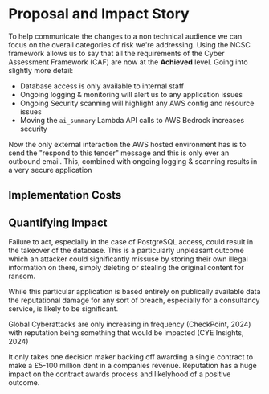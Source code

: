 # Proposal and Impact Story <!-- 300 words -->

To help communicate the changes to a non technical audience we can focus on the overall categories of risk we're addressing. Using the NCSC framework allows us to say that all the requirements of the Cyber Assessment Framework (CAF) are now at the **Achieved** level. Going into slightly more detail:

* Database access is only available to internal staff
* Ongoing logging & monitoring will alert us to any application issues
* Ongoing Security scanning will highlight any AWS config and resource issues
* Moving the `ai_summary` Lambda API calls to AWS Bedrock increases security

Now the only external interaction the AWS hosted environment has is to send the "respond to this tender" message and this is only ever an outbound email. This, combined with ongoing logging & scanning results in a very secure application

## Implementation Costs



## Quantifying Impact

Failure to act, especially in the case of PostgreSQL access, could result in the takeover of the database. This is a particularly unpleasant outcome which an attacker could significantly missuse by storing their own illegal information on there, simply deleting or stealing the original content for ransom.

While this particular application is based entirely on publically available data the reputational damage for any sort of breach, especially for a consultancy service, is likely to be significant.

Global Cyberattacks are only increasing in frequency (CheckPoint, 2024) with reputation being something that would be impacted (CYE Insights, 2024)

It only takes one decision maker backing off awarding a single contract to make a £5-100 million dent in a companies revenue. Reputation has a huge impact on the contract awards process and likelyhood of a positive outcome.



<!-- 
WHAT ARE THE RISKS IF YOU DON'T DO IT vs. IF YOU DO
IMPORTANT: Put an actual money value on this
IMPORTANT: look at feedback on Module 2 for this as well
-->

<!-- 
* Develop an impact story that illustrates the ROI of propose security enhancements. Highlight potential cost savings, revenue improvements and the enablement of other critical organizational functions.

* GUIDANCE USE: Reference the Business Impact Story Guide to structure the narrative effectivey, ensuring the benefits are clear and compelling.

-->

<!-- MARKING RUBRIC

PROPOSE A SOLUTION TO INCREASE THE SECURITY OF THE NETWORK/DATA
* Develop a sophisticated solution to address the identified vulnerabilities and risks
* Thoroughly explain how the proposed solution aligns with industry standards/regulations
  * Explain in a clear and concise manner
  * Include additional insights and examples

Evidence this in Secton 3 also!

-->